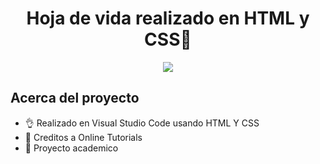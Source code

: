 <h1 align="center">Hoja de vida realizado en HTML y CSS👋</h1>
<p align="center">
  <img src="https://imgur.com/gallery/Q2AkCz8">
</p>

## Acerca del proyecto

- 👌 Realizado en Visual Studio Code usando HTML Y CSS
- 👻 Creditos a Online Tutorials
- 🥶 Proyecto academico

